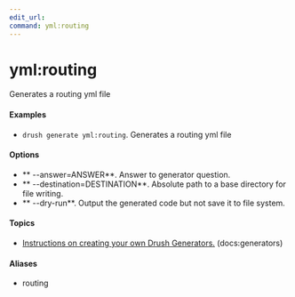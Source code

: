 ```yaml
---
edit_url: 
command: yml:routing
---
```

# yml:routing

Generates a routing yml file

#### Examples

- <code>drush generate yml:routing</code>. Generates a routing yml file

#### Options

- ** --answer=ANSWER**. Answer to generator question.
- ** --destination=DESTINATION**. Absolute path to a base directory for file writing.
- ** --dry-run**. Output the generated code but not save it to file system.

#### Topics

- [Instructions on creating your own Drush Generators.](../../vendor/drush/drush/docs/generators.md) (docs:generators)

#### Aliases

- routing

